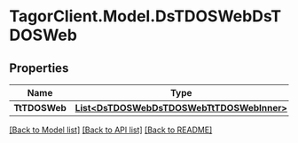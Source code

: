 # TagorClient.Model.DsTDOSWebDsTDOSWeb

## Properties

Name | Type | Description | Notes
------------ | ------------- | ------------- | -------------
**TtTDOSWeb** | [**List&lt;DsTDOSWebDsTDOSWebTtTDOSWebInner&gt;**](DsTDOSWebDsTDOSWebTtTDOSWebInner.md) |  | [optional] 

[[Back to Model list]](../README.md#documentation-for-models) [[Back to API list]](../README.md#documentation-for-api-endpoints) [[Back to README]](../README.md)

